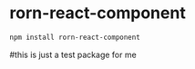# rorn-react-component

```bash
npm install rorn-react-component
```
#this is just a test package for me
